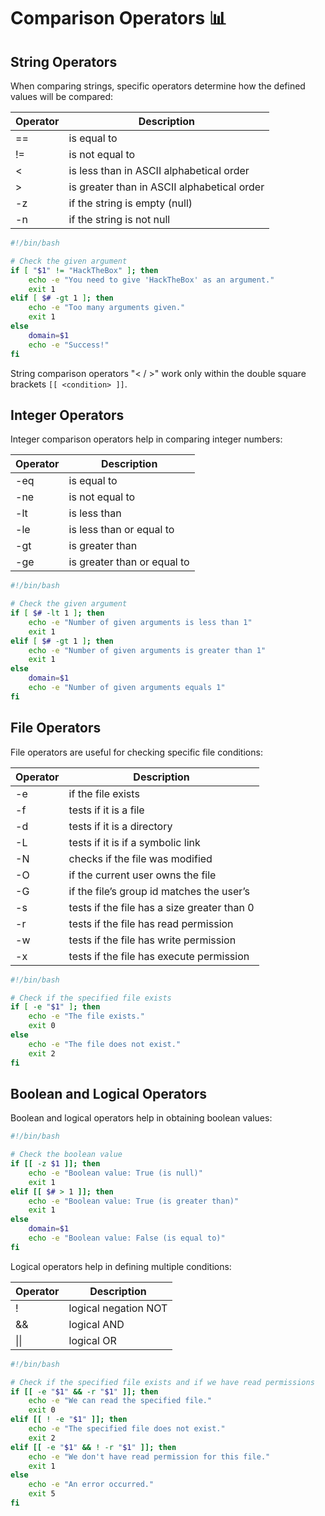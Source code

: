 # Comparison Operators 📊

## String Operators

When comparing strings, specific operators determine how the defined values will be compared:

| Operator | Description                                 |
| -------- | ------------------------------------------- |
| ==       | is equal to                                 |
| !=       | is not equal to                             |
| <        | is less than in ASCII alphabetical order    |
| >        | is greater than in ASCII alphabetical order |
| -z       | if the string is empty (null)               |
| -n       | if the string is not null                   |

```bash
#!/bin/bash

# Check the given argument
if [ "$1" != "HackTheBox" ]; then
    echo -e "You need to give 'HackTheBox' as an argument."
    exit 1
elif [ $# -gt 1 ]; then
    echo -e "Too many arguments given."
    exit 1
else
    domain=$1
    echo -e "Success!"
fi
```

String comparison operators "< / >" work only within the double square brackets `[[ <condition> ]]`.

## Integer Operators

Integer comparison operators help in comparing integer numbers:

| Operator | Description                 |
| -------- | --------------------------- |
| -eq      | is equal to                 |
| -ne      | is not equal to             |
| -lt      | is less than                |
| -le      | is less than or equal to    |
| -gt      | is greater than             |
| -ge      | is greater than or equal to |

```bash
#!/bin/bash

# Check the given argument
if [ $# -lt 1 ]; then
    echo -e "Number of given arguments is less than 1"
    exit 1
elif [ $# -gt 1 ]; then
    echo -e "Number of given arguments is greater than 1"
    exit 1
else
    domain=$1
    echo -e "Number of given arguments equals 1"
fi
```

## File Operators

File operators are useful for checking specific file conditions:

| Operator | Description                                 |
| -------- | ------------------------------------------- |
| -e       | if the file exists                          |
| -f       | tests if it is a file                       |
| -d       | tests if it is a directory                  |
| -L       | tests if it is if a symbolic link           |
| -N       | checks if the file was modified             |
| -O       | if the current user owns the file           |
| -G       | if the file’s group id matches the user’s   |
| -s       | tests if the file has a size greater than 0 |
| -r       | tests if the file has read permission       |
| -w       | tests if the file has write permission      |
| -x       | tests if the file has execute permission    |

```bash
#!/bin/bash

# Check if the specified file exists
if [ -e "$1" ]; then
    echo -e "The file exists."
    exit 0
else
    echo -e "The file does not exist."
    exit 2
fi
```

## Boolean and Logical Operators

Boolean and logical operators help in obtaining boolean values:

```bash
#!/bin/bash

# Check the boolean value
if [[ -z $1 ]]; then
    echo -e "Boolean value: True (is null)"
    exit 1
elif [[ $# > 1 ]]; then
    echo -e "Boolean value: True (is greater than)"
    exit 1
else
    domain=$1
    echo -e "Boolean value: False (is equal to)"
fi
```

Logical operators help in defining multiple conditions:

| Operator | Description          |
| -------- | -------------------- |
| !        | logical negation NOT |
| &&       | logical AND          |
| \|\|     | logical OR           |

```bash
#!/bin/bash

# Check if the specified file exists and if we have read permissions
if [[ -e "$1" && -r "$1" ]]; then
    echo -e "We can read the specified file."
    exit 0
elif [[ ! -e "$1" ]]; then
    echo -e "The specified file does not exist."
    exit 2
elif [[ -e "$1" && ! -r "$1" ]]; then
    echo -e "We don't have read permission for this file."
    exit 1
else
    echo -e "An error occurred."
    exit 5
fi
```
